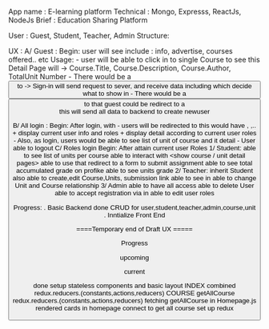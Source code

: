 App name : E-learning platform
Technical : Mongo, Expresss, ReactJs, NodeJs
Brief : Education Sharing Platform

User : Guest, Student, Teacher, Admin
Structure:

UX :
A/ Guest :
Begin: user will see <landing page> include : info, advertise, courses offered.. etc
Usage: - user will be able to click in to single Course to see <Course Detail page>
this Detail Page will <Display> -> Course.Title, Course.Description, Course.Author, TotalUnit Number - There would be a <Button> to <Sign-in page> -> Sign-in will send request to sever, and receive data including <ROLES> which decide what to show in <DashBoard> - There would be a <Button> to <Enrol> that guest could be redirect to a <form>
this <registration form> will send all data to backend to create newuser

B/ All login :
Begin: After login, with <role admin> - users will be redirected to <DashBoard>
this <DashBoard> would have <Profile Section>, <MainFeeds Section>,.. + <Profile> display current user info and roles + <MainFeeds> display detail according to current user roles - Also, as login, users would be able to see list of unit of course and it detail - User able to logout
C/ Roles login
Begin: After attain current user Roles
1/ Student:
able to see list of units per course <enrol>
able to interact with <show course / unit detail pages>
able to use <submission link> that redirect to a form to submit assignment
able to see total accumulated grade on profike
able to see units grade
2/ Teacher:
inherit Student
also able to create,edit Course,Units, submission link
able to see <list of submission to grade> in <Teacher mainfeed dashboard>
able to change Unit and Course relationship
3/ Admin
able to have all access
able to delete User
able to accept registration via <registration to approve> in <Admin mainfeed>
able to edit user roles

Progress:
. Basic Backend done CRUD for user,student,teacher,admin,course,unit
. Inntialize Front End

====Temporary end of Draft UX =====

Progress

upcoming

current

done
setup stateless components and basic layout
INDEX combined redux.reducers.(constants,actions,reducers)
COURSE getAllCourse redux.reducers.(constants,actions,reducers)
fetching getAllCourse in Homepage.js
rendered cards in homepage
connect to get all course
set up redux
